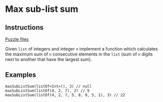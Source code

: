 # Max sub-list sum

## Instructions

[Puzzle files](.)


Given `list` of integers and integer `n` implement a function which calculates the maximum sum of `n` consecutive elements in the `list`
(sum of `n` digits next to another that have the largest sum).

## Examples

```
maxSubListSum(listOf<Int>(), 3) // null
maxSubListSum(listOf(4, 2, 7), 2) // 9
maxSubListSum(listOf(4, 2, 7, 5, 8, 9, 5, 1), 3) // 22
```
